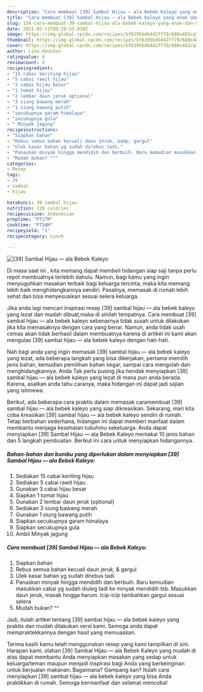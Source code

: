 ```yaml
---
description: "Cara membuat [39] Sambal Hijau — ala Bebek Kaleyo yang enak dan Mudah Dibuat"
title: "Cara membuat [39] Sambal Hijau — ala Bebek Kaleyo yang enak dan Mudah Dibuat"
slug: 154-cara-membuat-39-sambal-hijau-ala-bebek-kaleyo-yang-enak-dan-mudah-dibuat
date: 2021-02-11T04:29:53.810Z
image: https://img-global.cpcdn.com/recipes/bf6395bdb442ff79/680x482cq70/39-sambal-hijau-ala-bebek-kaleyo-foto-resep-utama.jpg
thumbnail: https://img-global.cpcdn.com/recipes/bf6395bdb442ff79/680x482cq70/39-sambal-hijau-ala-bebek-kaleyo-foto-resep-utama.jpg
cover: https://img-global.cpcdn.com/recipes/bf6395bdb442ff79/680x482cq70/39-sambal-hijau-ala-bebek-kaleyo-foto-resep-utama.jpg
author: Lina Houston
ratingvalue: 4
reviewcount: 4
recipeingredient:
- "15 cabai keriting hijau"
- "5 cabai rawit hijau"
- "3 cabai hijau besar"
- "1 tomat hijau"
- "2 lembar daun jeruk optional"
- "3 siung bawang merah"
- "1 siung bawang putih"
- "secukupnya garam himalaya"
- "secukupnya gula"
- " Minyak jagung"
recipeinstructions:
- "Siapkan bahan"
- "Rebus semua bahan kecuali daun jeruk, &amp; gargul"
- "Ulek kasar bahan yg sudah direbus tadi."
- "Panaskan minyak hingga mendidih dan berbuih. Baru kemudian masukkan cabai yg sudah diuleg tadi ke minyak mendidih tsb. Masukkan daun jeruk, masak hingga harum. Icip-icip tambahkan gargul sesuai selera"
- "Mudah bukan? ^^"
categories:
- Resep
tags:
- 39
- sambal
- hijau

katakunci: 39 sambal hijau 
nutrition: 228 calories
recipecuisine: Indonesian
preptime: "PT27M"
cooktime: "PT58M"
recipeyield: "1"
recipecategory: Lunch

---
```



![[39] Sambal Hijau — ala Bebek Kaleyo](https://img-global.cpcdn.com/recipes/bf6395bdb442ff79/680x482cq70/39-sambal-hijau-ala-bebek-kaleyo-foto-resep-utama.jpg)

Di masa  saat ini , kita memang dapat membeli hidangan siap saji tanpa perlu repot membuatnya terlebih dahulu. Namun, bagi kamu yang ingin menyuguhkan masakan terbaik bagi keluarga tercinta, maka kita memang lebih baik menghidangkannya sendiri. Pasalnya, memasak di rumah lebih sehat dan bisa menyesuaikan sesuai selera keluarga.

Jika anda lagi mencari inspirasi resep [39] sambal hijau — ala bebek kaleyo yang lezat dan mudah dibuat,maka di sinilah tempatnya. Cara membuat [39] sambal hijau — ala bebek kaleyo  sebenarnya tidak susah untuk dilakukan jika kita memasaknya dengan cara yang benar. Namun, anda tidak usah cemas akan tidak berhasil dalam membuatnya 
karena di artikel ini kami akan mengulas [39] sambal hijau — ala bebek kaleyo dengan hati-hati.  



Nah bagi anda yang ingin memasak [39] sambal hijau — ala bebek kaleyo yang lezat, ada beberapa langkah yang bisa dikerjakan, pertama memilih jenis bahan, kemudian pemilihan bahan segar, sampai cara mengolah dan menghidangkannya. Anda Tak perlu pusing jika hendak menyiapkan [39] sambal hijau — ala bebek kaleyo yang lezat di mana pun anda berada. Karena, asalkan anda  tahu caranya, maka hidangan ini dapat jadi sajian yang istimewa.

Berikut, ada beberapa cara praktis  dalam memasak caramembuat [39] sambal hijau — ala bebek kaleyo yang siap dikreasikan. Sekarang, mari kita coba kreasikan [39] sambal hijau — ala bebek kaleyo sendiri di rumah. Tetap berbahan sederhana, hidangan ini dapat memberi manfaat dalam membantu menjaga kesehatan tubuhmu sekeluarga. Anda dapat menyiapkan [39] Sambal Hijau — ala Bebek Kaleyo memakai 10 jenis bahan dan 5 langkah pembuatan. Berikut ini cara untuk menyiapkan hidangannya.

<!--inarticleads1-->

##### Bahan-bahan dan bumbu yang diperlukan dalam menyiapkan [39] Sambal Hijau — ala Bebek Kaleyo:

1. Sediakan 15 cabai keriting hijau
1. Sediakan 5 cabai rawit hijau
1. Gunakan 3 cabai hijau besar
1. Siapkan 1 tomat hijau
1. Gunakan 2 lembar daun jeruk (optional)
1. Sediakan 3 siung bawang merah
1. Gunakan 1 siung bawang putih
1. Siapkan secukupnya garam himalaya
1. Siapkan secukupnya gula
1. Ambil  Minyak jagung




<!--inarticleads2-->

##### Cara membuat [39] Sambal Hijau — ala Bebek Kaleyo:

1. Siapkan bahan
1. Rebus semua bahan kecuali daun jeruk, &amp; gargul
1. Ulek kasar bahan yg sudah direbus tadi.
1. Panaskan minyak hingga mendidih dan berbuih. Baru kemudian masukkan cabai yg sudah diuleg tadi ke minyak mendidih tsb. Masukkan daun jeruk, masak hingga harum. Icip-icip tambahkan gargul sesuai selera
1. Mudah bukan? ^^




Jadi, itulah artikel tentang  [39] sambal hijau — ala bebek kaleyo  yang praktis dan mudah dilakukan versi kami. Semoga anda dapat mempraktekkannya dengan hasil yang memuaskan. 

Terima kasih kamu telah menggunakan resep yang kami tampilkan di sini. Harapan kami, olahan  [39] Sambal Hijau — ala Bebek Kaleyo yang mudah di atas dapat membantu Anda menyiapkan masakan yang sedap untuk keluarga/teman maupun menjadi inspirasi bagi Anda yang berkeinginan untuk berjualan makanan. Bagaimana? Gampang kan? Itulah cara menyiapkan [39] sambal hijau — ala bebek kaleyo yang bisa Anda praktikkan di rumah. Semoga bermanfaat dan selamat mencoba!

